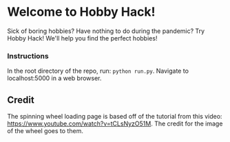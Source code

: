 # Welcome to Hobby Hack!
Sick of boring hobbies? Have nothing to do during the pandemic? Try Hobby Hack! We'll help you find the perfect hobbies!

### Instructions
In the root directory of the repo, run: `python run.py`. Navigate to localhost:5000 in a web browser. 

## Credit
The spinning wheel loading page is based off of the tutorial from this video: https://www.youtube.com/watch?v=tCLsNyzO51M. The credit for the image of the wheel goes to them.
